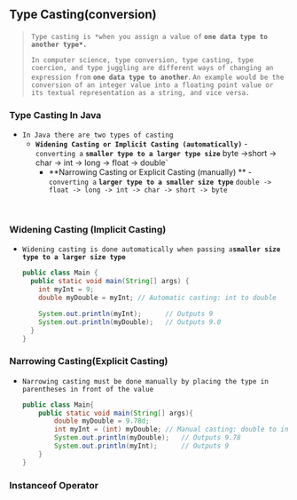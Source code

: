 ## Type Casting(conversion)

> `Type casting is *when you assign a value of` **`one data type to another type*.`**
>
> `In computer science, type conversion, type casting, type coercion, and type juggling are different ways of changing an expression from` **`one data type to another`**. `An example would be the conversion of an integer value into a floating point value or its textual representation as a string, and vice versa.`



### Type Casting In Java

- `In Java there are two types of casting`
  - **`Widening Casting or Implicit Casting (automatically)`**  -  `converting a` **`smaller type to a larger type size`**
    byte ->short  -> char -> int -> long -> float -> double`
    - **Narrowing Casting or Explicit Casting (manually) ** - `converting a` **`larger type to a smaller size type`**
      `double -> float -> long -> int -> char -> short -> byte`

​	

### Widening Casting (Implicit Casting)

- `Widening casting is done automatically when passing a`**`smaller size type to a larger size type`**

  ```java
  public class Main {
    public static void main(String[] args) {
      int myInt = 9;
      double myDouble = myInt; // Automatic casting: int to double
  
      System.out.println(myInt);      // Outputs 9
      System.out.println(myDouble);   // Outputs 9.0
    }
  }
  ```

  
### Narrowing Casting(Explicit Casting)

- `Narrowing casting must be done manually by placing the type in parentheses in front of the value`

  ```java
  public class Main{
      public static void main(String[] args){
          double myDouble = 9.78d;
          int myInt = (int) myDouble; // Manual casting: double to int
          System.out.println(myDouble);   // Outputs 9.78
          System.out.println(myInt);      // Outputs 9
      }
  }
  ```

  

### Instanceof Operator

